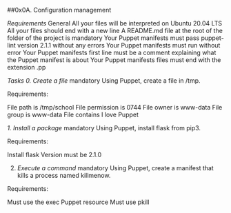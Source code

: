 ##0x0A. Configuration management

*Requirements*
General
All your files will be interpreted on Ubuntu 20.04 LTS
All your files should end with a new line
A README.md file at the root of the folder of the project is mandatory
Your Puppet manifests must pass puppet-lint version 2.1.1 without any errors
Your Puppet manifests must run without error
Your Puppet manifests first line must be a comment explaining what the Puppet manifest is about
Your Puppet manifests files must end with the extension .pp

*Tasks*
*0. Create a file*
mandatory
Using Puppet, create a file in /tmp.

Requirements:

File path is /tmp/school
File permission is 0744
File owner is www-data
File group is www-data
File contains I love Puppet

*1. Install a package*
mandatory
Using Puppet, install flask from pip3.

Requirements:

Install flask
Version must be 2.1.0

2. *Execute a command*
mandatory
Using Puppet, create a manifest that kills a process named killmenow.

Requirements:

Must use the exec Puppet resource
Must use pkill
